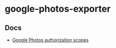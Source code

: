 # google-photos-exporter


## Docs

* [Google Photos authorization scopes](https://developers.google.com/photos/library/guides/authorization)